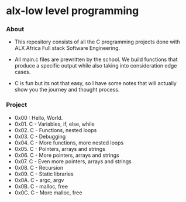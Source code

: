 # alx-low level programming

### About
- This repository consists of all the C programming projects done with ALX Africa Full stack Software Engineering.
- All main.c files are prewritten by the school. We build functions that produce a specific output while also taking into consideration edge cases.

- C is fun but its not that easy, so I have some notes that will actually show you the journey and thought process.

### Project
- 0x00 : Hello, World.
- 0x01. C - Variables, if, else, while
- 0x02. C - Functions, nested loops
- 0x03. C - Debugging
- 0x04. C - More functions, more nested loops
- 0x05. C - Pointers, arrays and strings
- 0x06. C - More pointers, arrays and strings
- 0x07. C - Even more pointers, arrays and strings
- 0x08. C - Recursion
- 0x09. C - Static libraries
- 0x0A. C - argc, argv
- 0x0B. C - malloc, free
- 0x0C. C - More malloc, free
